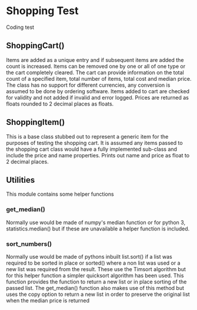 # Shopping Test
Coding test

## ShoppingCart()
Items are added as a unique entry and if subsequent items are added the count is increased. 
Items can be removed one by one or all of one type or the cart completely cleared. 
The cart can provide information on the total count of a specified item, total number of items, 
total cost and median price. The class has no support for different currencies, 
any conversion is assumed to be done by ordering software.
Items added to cart are checked for validity and not added if invalid and error logged.
Prices are returned as floats rounded to 2 decimal places as floats.

## ShoppingItem()
This is a base class stubbed out to represent a generic item for the purposes of testing the shopping cart.
It is assumed any items passed to the shopping cart class would have a fully implemented sub-class and 
include the price and name properties.
Prints out name and price as float to 2 decimal places.

## Utilities
This module contains some helper functions
### get_median()
Normally use would be made of numpy's median function or for python 3, statistics.median() but if these are
unavailable a helper function is included.
### sort_numbers()
Normally use would be made of pythons inbuilt list.sort() if a list was required to be sorted in place or
sorted() where a non list was used or a new list was required from the result.
These use the Timsort algorithm but for this helper function a simpler quicksort algorithm has been used.
This function provides the function to return a new list or in place sorting of the passed list.
The get_median() function also makes use of this method but uses the copy option to return a new list
in order to preserve the original list when the median price is returned
